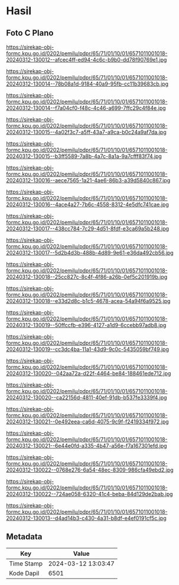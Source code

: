 # Hasil

## Foto C Plano

https://sirekap-obj-formc.kpu.go.id/0202/pemilu/pdpr/65/71/01/10/01/6571011001018-20240312-130012--afcec4ff-ed94-4c6c-b9b0-dd78f90769e1.jpg

https://sirekap-obj-formc.kpu.go.id/0202/pemilu/pdpr/65/71/01/10/01/6571011001018-20240312-130014--78b08a1d-9184-40a9-95fb-cc11b39683cb.jpg

https://sirekap-obj-formc.kpu.go.id/0202/pemilu/pdpr/65/71/01/10/01/6571011001018-20240312-130014--f7a04cf0-f48c-4c46-a699-7ffc29c4f84e.jpg

https://sirekap-obj-formc.kpu.go.id/0202/pemilu/pdpr/65/71/01/10/01/6571011001018-20240312-130015--4a02f3c7-a5ff-43a7-a9ca-b0c24a9af7da.jpg

https://sirekap-obj-formc.kpu.go.id/0202/pemilu/pdpr/65/71/01/10/01/6571011001018-20240312-130015--b3ff5589-7a8b-4a7c-8a1a-9a7cfff83f74.jpg

https://sirekap-obj-formc.kpu.go.id/0202/pemilu/pdpr/65/71/01/10/01/6571011001018-20240312-130016--aece7565-1a21-4ae6-86b3-a39d5840c867.jpg

https://sirekap-obj-formc.kpu.go.id/0202/pemilu/pdpr/65/71/01/10/01/6571011001018-20240312-130016--4ace4a27-7b6c-4558-8312-4e5dfc741cae.jpg

https://sirekap-obj-formc.kpu.go.id/0202/pemilu/pdpr/65/71/01/10/01/6571011001018-20240312-130017--438cc784-7c29-4d51-8fdf-e3ca69a5b248.jpg

https://sirekap-obj-formc.kpu.go.id/0202/pemilu/pdpr/65/71/01/10/01/6571011001018-20240312-130017--5d2b4d3b-488b-4d89-9e61-e36da492cb56.jpg

https://sirekap-obj-formc.kpu.go.id/0202/pemilu/pdpr/65/71/01/10/01/6571011001018-20240312-130018--25cc827c-8c4f-4f86-a26b-0ef5c201919b.jpg

https://sirekap-obj-formc.kpu.go.id/0202/pemilu/pdpr/65/71/01/10/01/6571011001018-20240312-130018--e33d2d8c-b1c5-4678-acea-54a94f6a9525.jpg

https://sirekap-obj-formc.kpu.go.id/0202/pemilu/pdpr/65/71/01/10/01/6571011001018-20240312-130019--50ffccfb-e396-4127-a1d9-6ccebb97adb8.jpg

https://sirekap-obj-formc.kpu.go.id/0202/pemilu/pdpr/65/71/01/10/01/6571011001018-20240312-130019--cc3dc4ba-11a1-43d9-9c0c-5435059bf749.jpg

https://sirekap-obj-formc.kpu.go.id/0202/pemilu/pdpr/65/71/01/10/01/6571011001018-20240312-130020--042aa72a-d22f-4464-be84-188461ede712.jpg

https://sirekap-obj-formc.kpu.go.id/0202/pemilu/pdpr/65/71/01/10/01/6571011001018-20240312-130020--ca22156d-4811-40ef-91db-b537fe3339f4.jpg

https://sirekap-obj-formc.kpu.go.id/0202/pemilu/pdpr/65/71/01/10/01/6571011001018-20240312-130021--0e492eea-ca6d-4075-9c9f-f2419334f972.jpg

https://sirekap-obj-formc.kpu.go.id/0202/pemilu/pdpr/65/71/01/10/01/6571011001018-20240312-130021--6e44e0fd-a335-4b47-a56e-f7a167301efd.jpg

https://sirekap-obj-formc.kpu.go.id/0202/pemilu/pdpr/65/71/01/10/01/6571011001018-20240312-130022--0768e276-6a54-48ec-8309-986cfa49ebd2.jpg

https://sirekap-obj-formc.kpu.go.id/0202/pemilu/pdpr/65/71/01/10/01/6571011001018-20240312-130022--724ae058-6320-41c4-beba-84d129de2bab.jpg

https://sirekap-obj-formc.kpu.go.id/0202/pemilu/pdpr/65/71/01/10/01/6571011001018-20240312-130013--d4ad14b3-c430-4a31-b8df-e4ef0191cf5c.jpg


## Metadata

| Key        | Value               |
| ---------- | ------------------- |
| Time Stamp | 2024-03-12 13:03:47 |
| Kode Dapil | 6501                |



